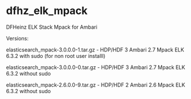 # dfhz_elk_mpack
DFHeinz ELK Stack Mpack for Ambari

Versions:


elasticsearch_mpack-3.0.0.0-1.tar.gz - HDP/HDF 3 Ambari 2.7 Mpack ELK 6.3.2 with sudo (for non root user installl) 

elasticsearch_mpack-3.0.0.0-0.tar.gz - HDP/HDF 3 Ambari 2.7 Mpack ELK 6.3.2 without sudo 

elasticsearch_mpack-2.6.0.0-9.tar.gz - HDP/HDF 2 Ambari 2.6 Mpack ELK 6.3.2 without sudo
